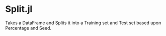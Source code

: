 # Split.jl
Takes a DataFrame and Splits it into a Training set and Test set based upon Percentage and Seed. 
